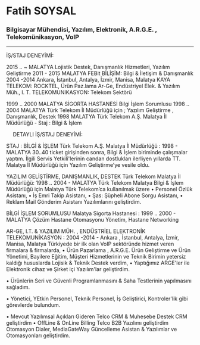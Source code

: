 # **Fatih SOYSAL**

### **Bilgisayar Mühendisi, Yazılım, Elektronik, A.R.G.E. , Telekomünikasyon, VoIP**

---
İŞ/STAJ DENEYİMİ:

2015 .. ~	MALATYA	Lojistik Destek, Danışmanlık Hizmetleri, Yazılım Geliştirme
2011 - 2015 	MALATYA	FEBit BİLİŞİM: Bilgi & İletişim & Danışmanlık
2004 -2014 	Ankara, İstanbul, Antalya, İzmir, Manisa, Malatya	KAYA TELEKOM: ROCKTEL, Ürün Paz.lama Ar-Ge, Endüstriyel Elek. & Yazılım Müh., I. T.
TELEKOMUNIKASYON: Telekom Sektörü 
		
1999 .. 2000 	MALATYA	SİGORTA HASTANESİ Bilgi İşlem Sorumlusu 
1998 .. 2004 	MALATYA	Türk Telekom İl Müdürlüğü için ; Yazılım Geliştirme , Danışmanlık, Destek 
1998 	MALATYA	Türk Telekom A.Ş. Malatya İl Müdürlüğü - Staj : Bilgi & İşlem

 
DETAYLI İŞ/STAJ DENEYİMİ:

STAJ : BİLGİ & İŞLEM
Türk Telekom A.Ş. Malatya İl Müdürlüğü : 1998 - MALATYA
30..40 ticket girişinden sonra, Bilgi & İşlem biriminde çalışmalar yaptım. 
İlgili Servis Yetkili'lerinin candan dostlukları ilerliyen yıllarda TT. Malatya İl Müdürlüğü için Yazılım Geliştirme’ye vesile oldu.

YAZILIM GELİŞTİRME, DANIŞMANLIK, DESTEK
Türk Telekom Malatya İl Müdürlüğü: 1998 .. 2004 - MALATYA 
Türk Telekom Malatya Bilgi & İşlem Müdürlüğü için Malatya Türk Telekom’ca kullanılmak üzere 
 • Personel Özlük Asistanı, 
• İş Emri Takip Asistanı, 
• Şas: Şüpheli Abone Sorgu Asistanı, 
•  Reklam Mail Gönderim Asistanı 
Yazılımlarını  geliştirdim.

BİLGİ İŞLEM SORUMLUSU
Malatya Sigorta Hastanesi : 1999 .. 2000 - MALATYA
Çözüm Hastane Otomasyonu Yönetim, Hastane Networking 

AR-GE, I.T. & YAZILIM MÜH. , ENDÜSTRİEL ELEKTRONİK
TELEKOMUNİKASYON : 2004 -2014 - Ankara , İstanbul, Antalya, İzmir, Manisa, Malatya 
Türkiyede bir ilk olan VoIP sektöründe hizmet veren firmalara & firmalarda, 
•	Ürün Pazarlama , A.R.G.E. Ürün Geliştirme ve Ürün Yönetimi, Bayilere Eğitim, Müşteri Hizmetlerinin ve Teknik Birimin yetersiz kaldığı hususlarda Lojisik & Teknik Destek verdim, 
•	Yaptığımız ARGE'ler ile Elektronik cihaz ve Şirket içi Yazılım'lar geliştirdim. 

•	Ürünlerin Seri ve Güvenli Programlanmasını & Saha Testlerinin yapılmasını sağladım.

•	Yönetici, YEtkin Personel, Teknik Personel, İş Geliştirici, Kontroler'lik gibi görevlerde bulundum. 

•	Mevcut Yazılımsal Açıkları Gideren Telco CRM & Muhesebe Destek CRM geliştirdim
•	OffLine & OnLine Billing Telco B2B Yazılımı geliştirdim Otomasyon Dialer, MediaGateWay Güncelleme Asistan & Yazılımlar ve Otomasyonları geliştirdim.

